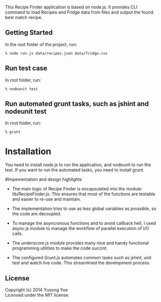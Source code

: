 This Recipe Finder application is based on node.js. It provides CLI command to load Recipes and Fridge data from files and output the found best match recipe.

## Getting Started

In the root folder of the project, run:
```
% node run.js data/recipes.json data/fridge.csv 
```


## Run test case
In root folder, run:
```
% nodeunit test
```

## Run automated grunt tasks, such as jshint and nodeunit test
In root folder, run:
```
% grunt
```


# Installation
You need to install node.js to run the application, and nodeunit to run the test. If you want
to run the automated tasks, you need to install grunt.


#Impementation and design highlights

* The main logic of Recipe Finder is encapsulated into the module: lib/RecipeFinder.js. This ensures that most of the functions are testable and easier to re-use and maintain.

* The implementation tries to use as less global variables as prossible, so the code are decoupled.

* To manage the asyncronous functions and to avoid callback hell, I used async.js module to manage the workflow of parallel execution of I/O calls.

* The underscore.js module provides many nice and handy functional programming utilities to make the code succint.

* The configured Grunt.js automates common tasks such as jshint, unit test and watch live code. This streamlined the development process.


## License
Copyright (c) 2014 Yusong Yue  
Licensed under the MIT license.
